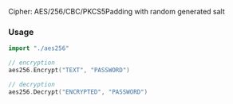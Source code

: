 
Cipher: AES/256/CBC/PKCS5Padding with random generated salt


### Usage

```go
import "./aes256"

// encryption
aes256.Encrypt("TEXT", "PASSWORD")

// decryption
aes256.Decrypt("ENCRYPTED", "PASSWORD")
```


